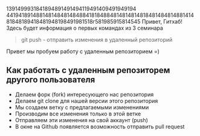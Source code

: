 1391499931841894891491494119491409491949194
4419418914881481484814848841818488481481481481848148481488141481848189418481948198491981518г581985915814545
Привет, Гитхаб! Здесь будет информация о первых командах из 3 семинара
> git push - отправить изменения в удаленный репозиторий 

Привет мы пробуем работу с удаленным репозиторием =)

## Как работать с удаленным репозиторем другого пользователя
* Делаем форк (fork) интересующего нас репозитория
* Делаем git clone для нашей версии этого репозитория
* Мы создаем ветку с предлагаемыми изменениями
* Производим все изменения только в этой ветке
* Отправляем эти изменения на свой аккаунт (push)
* В окне на Github появляется возможность отправить pull request